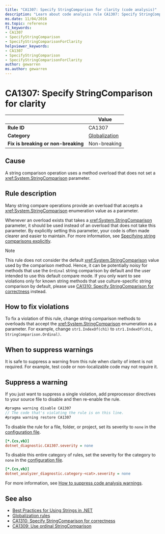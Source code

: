 ```yaml
---
title: "CA1307: Specify StringComparison for clarity (code analysis)"
description: "Learn about code analysis rule CA1307: Specify StringComparison for clarity"
ms.date: 11/04/2016
ms.topic: reference
f1_keywords:
- CA1307
- SpecifyStringComparison
- SpecifyStringComparisonForClarity
helpviewer_keywords:
- CA1307
- SpecifyStringComparison
- SpecifyStringComparisonForClarity
author: gewarren
ms.author: gewarren
---
```

# CA1307: Specify StringComparison for clarity

| | Value |
|-|-|
| **Rule ID** |CA1307|
| **Category** |[Globalization](globalization-warnings.md)|
| **Fix is breaking or non-breaking** |Non-breaking|

## Cause

A string comparison operation uses a method overload that does not set a <xref:System.StringComparison> parameter.

## Rule description

Many string compare operations provide an overload that accepts a <xref:System.StringComparison> enumeration value as a parameter.

Whenever an overload exists that takes a <xref:System.StringComparison> parameter, it should be used instead of an overload that does not take this parameter. By explicitly setting this parameter, your code is often made clearer and easier to maintain. For more information, see [Specifying string comparisons explicitly](../../../standard/base-types/best-practices-strings.md#specifying-string-comparisons-explicitly).

> [!NOTE]
> This rule does not consider the default <xref:System.StringComparison> value used by the comparison method. Hence, it can be potentially noisy for methods that use the `Ordinal` string comparison by default and the user intended to use this default compare mode.
> If you only want to see violations only for known string methods that use culture-specific string comparison by default, please use [CA1310: Specify StringComparison for correctness](ca1310.md) instead.

## How to fix violations

To fix a violation of this rule, change string comparison methods to overloads that accept the <xref:System.StringComparison> enumeration as a parameter. For example, change `str1.IndexOf(ch1)` to `str1.IndexOf(ch1, StringComparison.Ordinal)`.

## When to suppress warnings

It is safe to suppress a warning from this rule when clarity of intent is not required. For example, test code or non-localizable code may not require it.

## Suppress a warning

If you just want to suppress a single violation, add preprocessor directives to your source file to disable and then re-enable the rule.

```csharp
#pragma warning disable CA1307
// The code that's violating the rule is on this line.
#pragma warning restore CA1307
```

To disable the rule for a file, folder, or project, set its severity to `none` in the [configuration file](../configuration-files.md).

```ini
[*.{cs,vb}]
dotnet_diagnostic.CA1307.severity = none
```

To disable this entire category of rules, set the severity for the category to `none` in the [configuration file](../configuration-files.md).

```ini
[*.{cs,vb}]
dotnet_analyzer_diagnostic.category-<cat>.severity = none
```

For more information, see [How to suppress code analysis warnings](../suppress-warnings.md).

## See also

- [Best Practices for Using Strings in .NET](../../../standard/base-types/best-practices-strings.md)
- [Globalization rules](globalization-warnings.md)
- [CA1310: Specify StringComparison for correctness](ca1310.md)
- [CA1309: Use ordinal StringComparison](ca1309.md)
